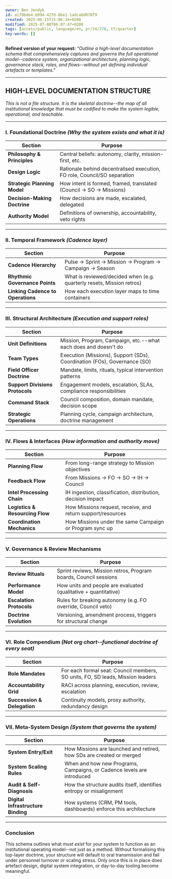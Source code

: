 ```yaml
---
owner: Ben Jendyk
id: a1f8bde4-6094-42fd-8be1-1adca6d070f9
created: 2025-06-15T15:06:34+0200
modified: 2025-07-08T06:07:47+0200
tags: [access/public, language/en, pr/24/270, tf/quarter]
key-words: []
---
```


**Refined version of your request:** _"Outline a high-level documentation schema that comprehensively captures and governs the full operational model--cadence system, organizational architecture, planning logic, governance stack, roles, and flows--without yet defining individual artefacts or templates."_
* * *

## HIGH-LEVEL DOCUMENTATION STRUCTURE

_This is not a file structure. It is the skeletal _doctrine_--the map of all institutional knowledge that must be codified to make the system legible, operational, and teachable._

* * *

### I. **Foundational Doctrine** _(Why the system exists and what it is)_

| Section | Purpose | 
| ---- | ----  |
| **Philosophy & Principles** | Central beliefs: autonomy, clarity, mission-first, etc. | 
| **Design Logic** | Rationale behind decentralised execution, FO role, Council/SO separation | 
| **Strategic Planning Model** | How intent is formed, framed, translated (Council → SO → Missions) | 
| **Decision-Making Doctrine** | How decisions are made, escalated, delegated | 
| **Authority Model** | Definitions of ownership, accountability, veto rights | 
* * *

### II. **Temporal Framework** _(Cadence layer)_

| Section | Purpose | 
| ---- | ----  |
| **Cadence Hierarchy** | Pulse → Sprint → Mission → Program → Campaign → Season | 
| **Rhythmic Governance Points** | What is reviewed/decided when (e.g. quarterly resets, Mission retros) | 
| **Linking Cadence to Operations** | How each execution layer maps to time containers | 
* * *

### III. **Structural Architecture** _(Execution and support roles)_

| Section | Purpose | 
| ---- | ----  |
| **Unit Definitions** | Mission, Program, Campaign, etc.--what each does and doesn't do | 
| **Team Types** | Execution (Missions), Support (SDs), Coordination (FOs), Governance (SO) | 
| **Field Officer Doctrine** | Mandate, limits, rituals, typical intervention patterns | 
| **Support Divisions Protocols** | Engagement models, escalation, SLAs, compliance responsibilities | 
| **Command Stack** | Council composition, domain mandate, decision scope | 
| **Strategic Operations** | Planning cycle, campaign architecture, doctrine management | 
* * *

### IV. **Flows & Interfaces** _(How information and authority move)_

| Section | Purpose | 
| ---- | ----  |
| **Planning Flow** | From long-range strategy to Mission objectives | 
| **Feedback Flow** | From Missions → FO → SO → IH → Council | 
| **Intel Processing Chain** | IH ingestion, classification, distribution, decision impact | 
| **Logistics & Resourcing Flow** | How Missions request, receive, and return support/resources | 
| **Coordination Mechanics** | How Missions under the same Campaign or Program sync up | 
* * *

### V. **Governance & Review Mechanisms**

| Section | Purpose | 
| ---- | ----  |
| **Review Rituals** | Sprint reviews, Mission retros, Program boards, Council sessions | 
| **Performance Model** | How units and people are evaluated (qualitative + quantitative) | 
| **Escalation Protocols** | Rules for breaking autonomy (e.g. FO override, Council veto) | 
| **Doctrine Evolution** | Versioning, amendment process, triggers for structural change | 
* * *

### VI. **Role Compendium** _(Not org chart--functional doctrine of every seat)_

| Section | Purpose | 
| ---- | ----  |
| **Role Mandates** | For each formal seat: Council members, SO units, FO, SD leads, Mission leaders | 
| **Accountability Grid** | RACI across planning, execution, review, escalation | 
| **Succession & Delegation** | Continuity models, proxy authority, redundancy design | 
* * *

### VII. **Meta-System Design** _(System that governs the system)_

| Section | Purpose | 
| ---- | ----  |
| **System Entry/Exit** | How Missions are launched and retired, how SDs are created or merged | 
| **System Scaling Rules** | When and how new Programs, Campaigns, or Cadence levels are introduced | 
| **Audit & Self-Diagnosis** | How the structure audits itself, identifies entropy or misalignment | 
| **Digital Infrastructure Binding** | How systems (CRM, PM tools, dashboards) enforce this architecture | 
* * *

### Conclusion

This schema outlines what _must exist_ for your system to function as an institutional operating model--not just as a method. Without formalising this top-layer doctrine, your structure will default to oral transmission and fail under personnel turnover or scaling stress. Only once this is in place does artefact design, digital system integration, or day-to-day tooling become meaningful.